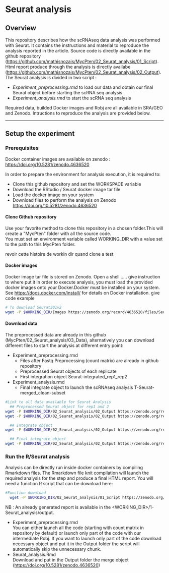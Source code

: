 # Seurat analysis
## Overview
This repository describes how the scRNAseq data analysis was performed with Seurat. It contains the instructions and material to reproduce the analysis reported in the article.
Source code is directly available in the github repository (https://github.com/mathisnozais/MycPten/02_Seurat_analysis/01_Script).
Html report produce through the analysis is directly availabe (https://github.com/mathisnozais/MycPten/02_Seurat_analysis/02_Output).
The Seurat analysis is divided in two script :
- *Experiment_preprocessing.rmd* to load our data and obtain our final Seurat object before starting the scRNA seq analysis
- *Experiment_analysis.rmd* to start the scRNA seq analysis

Required data, builded Docker images and Robj are all available in SRA/GEO and Zenodo. Intructions to reproduce the analysis are provided below.

---

## Setup the experiment
### Prerequisites
Docker container images are available on zenodo : https://doi.org/10.5281/zenodo.4636520

In order to prepare the environment for analysis execution, it is required to:
- Clone this github repository and set the WORKSPACE variable
- Download the RStudio / Seurat docker image tar file
- Load the docker image on your system
- Download files to perform the analysis on Zenodo https://doi.org/10.5281/zenodo.4636520

#### Clone Github repository
Use your favorite method to clone this repository in a chosen folder.This will create a "MycPten" folder with all the source code. <br/>
You must set an environment variable called WORKING_DIR with a value set to the path to this MycPten folder.

revoir cette histoire de workin dir quand clone a test

#### Docker images
Docker image tar file is stored on Zenodo. Open a shell ..... give instruction to where put it
In order to execute analysis, you must load the provided docker images onto your Docker.Docker must be installed on your system. See https://docs.docker.com/install/ for details on Docker installation.
give code example

```bash
# To download Seurat301v2
wget -P $WORKING_DIR/Images https://zenodo.org/record/4636520/files/Seurat301v2.tar?download=1
```
#### Download data
The preprocessed data are already in this github (MycPten/02_Seurat_analysis/03_Data), alternatively you can download different files to start the analysis at different entry point:
- Experiment_preprocessing.rmd
  - Files after Fastq Preprocessing (count matrix) are already in github repository
  - Preprocessed Seurat objects of each replicate
  - First integration object Seurat-integrated_rep1_rep2
- Experiment_analysis.rmd
  - Final integrate object to launch the scRNAseq analysis T-Seurat-merged_clean-subset

```bash
#Link to all data available for Seurat Analysis
  ## Preprocessed Seurat object for rep1 and 2
wget -P $WORKING_DIR/02_Seurat_analysis/02_Output https://zenodo.org/record/4636520/files/Seurat_clean-subset_tomerge_replicate1.Robj?download=1
wget -P $WORKING_DIR/02_Seurat_analysis/02_Output https://zenodo.org/record/4636520/files/Seurat_clean-subset_tomerge_replicate2.Robj?download=1

  ## Integrate object
wget -P $WORKING_DIR/02_Seurat_analysis/02_Output https://zenodo.org/record/4636520/files/Seurat-integrated_rep1_rep2.Robj?download=1

  ## Final integrate object
wget -P $WORKING_DIR/02_Seurat_analysis/02_Output https://zenodo.org/record/4636520/files/T-Seurat-merged_clean-subset.Robj?download=1
```

### Run the R/Seurat analysis
Analysis can be directly run inside docker containers by compiling Rmarkdown files. The Rmarkdown file knit compilation will launch the required analysis for the step and produce a final HTML report.
You will need a function R script that can be download here:
```bash
#Function download
  wget -P $WORKING_DIR/02_Seurat_analysis/01_Script https://zenodo.org/record/4636520/files/Workflow_function.R?download=1
```

NB : An already generated report is available in the <WORKING_DIR>/1-Seurat_analysis/output.

- Experiment_preprocessing.rmd <br/>
You can either launch all the code (starting with count matrix in repository by default) or launch only part of the code with our intermediate Robj.
If you want to launch only part of the code download necessary object and put it in the Output folder the script will automatically skip the unnecessary chunk.
- Seurat_analysis.Rmd <br/>
Download and put in the Output folder the merge object (https://doi.org/10.5281/zenodo.4636520)
